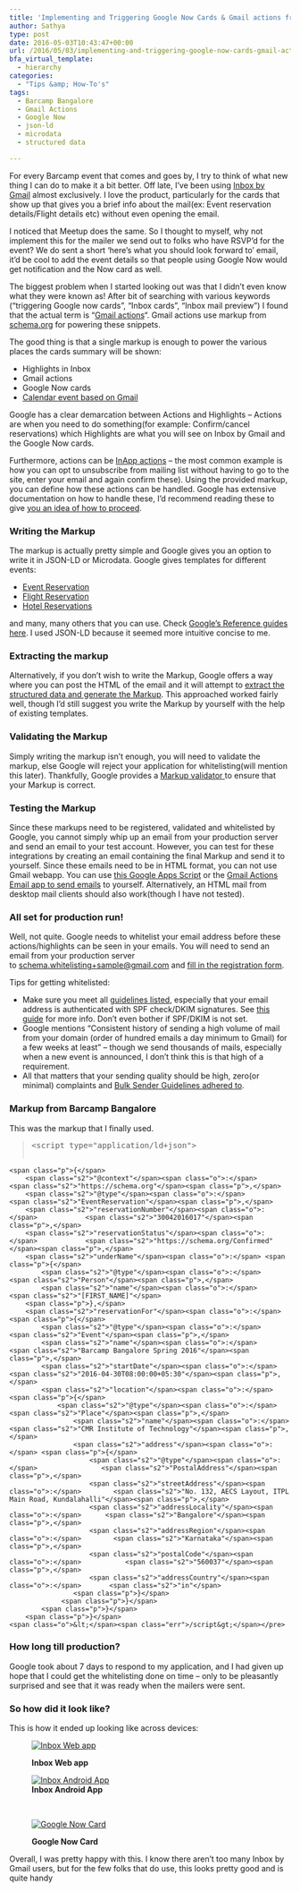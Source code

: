 ```yaml
---
title: 'Implementing and Triggering Google Now Cards & Gmail actions from Email'
author: Sathya
type: post
date: 2016-05-03T10:43:47+00:00
url: /2016/05/03/implementing-and-triggering-google-now-cards-gmail-actions-from-email/
bfa_virtual_template:
  - hierarchy
categories:
  - "Tips &amp; How-To's"
tags:
  - Barcamp Bangalore
  - Gmail Actions
  - Google Now
  - json-ld
  - microdata
  - structured data

---
```

For every Barcamp event that comes and goes by, I try to think of what new thing I can do to make it a bit better. Off late, I&#8217;ve been using <a href="https://www.google.co.in/inbox/" target="_blank">Inbox by Gmail</a> almost exclusively. I love the product, particularly for the cards that show up that gives you a brief info about the mail(ex: Event reservation details/Flight details etc) without even opening the email.

I noticed that Meetup does the same. So I thought to myself, why not implement this for the mailer we send out to folks who have RSVP&#8217;d for the event? We do sent a short &#8216;here&#8217;s what you should look forward to&#8217; email, it&#8217;d be cool to add the event details so that people using Google Now would get notification and the Now card as well.

The biggest problem when I started looking out was that I didn&#8217;t even know what they were known as! After bit of searching with various keywords (&#8220;triggering Google now cards&#8221;, &#8220;Inbox cards&#8221;, &#8220;Inbox mail preview&#8221;) I found that the actual term is &#8220;[Gmail actions][1]&#8220;. Gmail actions use markup from <a href="https://schema.org" target="_blank">schema.org</a> for powering these snippets.

<!--more-->

The good thing is that a single markup is enough to power the various places the cards summary will be shown:

  * Highlights in Inbox
  * Gmail actions
  * Google Now cards
  * <a href="https://developers.google.com/gmail/markup/google-calendar#an-event-booking" target="_blank">Calendar event based on Gmail</a>

Google has a clear demarcation between Actions and Highlights &#8211; Actions are when you need to do something(for example: Confirm/cancel reservations) which Highlights are what you will see on Inbox by Gmail and the Google Now cards.

Furthermore, actions can be <a href="https://developers.google.com/gmail/markup/actions/actions-overview#in-app_actions" target="_blank">InApp actions</a> &#8211; the most common example is how you can opt to unsubscribe from mailing list without having to go to the site, enter your email and again confirm these). Using the provided markup, you can define how these actions can be handled. Google has extensive documentation on how to handle these, I&#8217;d recommend reading these to give <a href="https://developers.google.com/gmail/markup/actions/handling-action-requests" target="_blank">you an idea of how to proceed</a>.

### Writing the Markup

The markup is actually pretty simple and Google gives you an option to write it in JSON-LD or Microdata. Google gives templates for different events:

  * <a href="https://developers.google.com/gmail/markup/reference/event-reservation#use_cases" target="_blank">Event Reservation</a>
  * <a href="https://developers.google.com/gmail/markup/reference/flight-reservation" target="_blank">Flight Reservation</a>
  * <a href="https://developers.google.com/gmail/markup/reference/hotel-reservation" target="_blank">Hotel Reservations</a>

and many, many others that you can use. Check <a href="https://developers.google.com/gmail/markup/reference/" target="_blank">Google&#8217;s Reference guides here</a>. I used JSON-LD because it seemed more intuitive concise to me.

### Extracting the markup

Alternatively, if you don&#8217;t wish to write the Markup, Google offers a way where you can post the HTML of the email and it will attempt to <a href="https://www.google.com/webmasters/markup-helper/u/0/?" target="_blank">extract the structured data and generate the Markup</a>. This approached worked fairly well, though I&#8217;d still suggest you write the Markup by yourself with the help of existing templates.

### Validating the Markup

Simply writing the markup isn&#8217;t enough, you will need to validate the markup, else Google will reject your application for whitelisting(will mention this later). Thankfully, Google provides a <a href="https://www.google.com/webmasters/markup-tester/u/0/" target="_blank">Markup validator </a>to ensure that your Markup is correct.

### Testing the Markup

Since these markups need to be registered, validated and whitelisted by Google, you cannot simply whip up an email from your production server and send an email to your test account. However, you can test for these integrations by creating an email containing the final Markup and send it to yourself. Since these emails need to be in HTML format, you can not use Gmail webapp. You can use <a href="https://developers.google.com/gmail/markup/apps-script-tutorial" target="_blank">this Google Apps Script</a> or the <a href="https://gmail-actions.appspot.com/" target="_blank">Gmail Actions Email app to send emails</a> to yourself. Alternatively, an HTML mail from desktop mail clients should also work(though I have not tested).

### All set for production run!

Well, not quite. Google needs to whitelist your email address before these actions/highlights can be seen in your emails. You will need to send an email from your production server to <schema.whitelisting+sample@gmail.com> and <a href="https://docs.google.com/a/google.com/forms/d/1PA-vjjk3yJF7MLPOVKbIz3MBfhyma2obS8NIZ0JYx8I/viewform?pli=1" target="_blank">fill in the registration form</a>.

Tips for getting whitelisted:

  * Make sure you meet all <a href="https://developers.google.com/gmail/markup/registering-with-google#registration_guidelines" target="_blank">guidelines listed</a>, especially that your email address is authenticated with SPF check/DKIM signatures. See <a href="https://support.google.com/mail/answer/180707?hl=en" target="_blank">this guide</a> for more info. Don&#8217;t even bother if SPF/DKIM is not set.
  * Google mentions &#8220;Consistent history of sending a high volume of mail from your domain (order of hundred emails a day minimum to Gmail) for a few weeks at least&#8221; &#8211; though we send thousands of mails, especially when a new event is announced, I don&#8217;t think this is that high of a requirement.
  * All that matters that your sending quality should be high, zero(or minimal) complaints and <a href="https://support.google.com/mail/bin/answer.py?hl=en&answer=81126" target="_blank">Bulk Sender Guidelines adhered to</a>.

### Markup from Barcamp Bangalore

This was the markup that I finally used.

> <pre><span class="o">&lt;</span><span class="nx">script</span> <span class="nx">type</span><span class="o">=</span><span class="s2">"application/ld+json"</span><span class="o">&gt;</span>
    <span class="p">{</span>
        <span class="s2">"@context"</span><span class="o">:</span>                     <span class="s2">"https://schema.org"</span><span class="p">,</span>
        <span class="s2">"@type"</span><span class="o">:</span>                        <span class="s2">"EventReservation"</span><span class="p">,</span>
        <span class="s2">"reservationNumber"</span><span class="o">:</span>            <span class="s2">"30042016017"</span><span class="p">,</span>
        <span class="s2">"reservationStatus"</span><span class="o">:</span>            <span class="s2">"https://schema.org/Confirmed"</span><span class="p">,</span>
        <span class="s2">"underName"</span><span class="o">:</span> <span class="p">{</span>
            <span class="s2">"@type"</span><span class="o">:</span>                    <span class="s2">"Person"</span><span class="p">,</span>
            <span class="s2">"name"</span><span class="o">:</span>                     <span class="s2">"[FIRST_NAME]"</span>
        <span class="p">},</span>
        <span class="s2">"reservationFor"</span><span class="o">:</span> <span class="p">{</span>
            <span class="s2">"@type"</span><span class="o">:</span>                    <span class="s2">"Event"</span><span class="p">,</span>
            <span class="s2">"name"</span><span class="o">:</span>                     <span class="s2">"Barcamp Bangalore Spring 2016"</span><span class="p">,</span>
            <span class="s2">"startDate"</span><span class="o">:</span>                <span class="s2">"2016-04-30T08:00:00+05:30"</span><span class="p">,</span>
            <span class="s2">"location"</span><span class="o">:</span> <span class="p">{</span>
                <span class="s2">"@type"</span><span class="o">:</span> <span class="s2">"Place"</span><span class="p">,</span>
                    <span class="s2">"name"</span><span class="o">:</span> <span class="s2">"CMR Institute of Technology"</span><span class="p">,</span>
                    <span class="s2">"address"</span><span class="o">:</span> <span class="p">{</span>
                        <span class="s2">"@type"</span><span class="o">:</span>                <span class="s2">"PostalAddress"</span><span class="p">,</span>
                        <span class="s2">"streetAddress"</span><span class="o">:</span>        <span class="s2">"No. 132, AECS Layout, ITPL Main Road, Kundalahalli"</span><span class="p">,</span>
                        <span class="s2">"addressLocality"</span><span class="o">:</span>      <span class="s2">"Bangalore"</span><span class="p">,</span>
                        <span class="s2">"addressRegion"</span><span class="o">:</span>        <span class="s2">"Karnataka"</span><span class="p">,</span>
                        <span class="s2">"postalCode"</span><span class="o">:</span>           <span class="s2">"560037"</span><span class="p">,</span>
                        <span class="s2">"addressCountry"</span><span class="o">:</span>       <span class="s2">"in"</span>
                    <span class="p">}</span>
                 <span class="p">}</span>
            <span class="p">}</span>
        <span class="p">}</span>
    <span class="o">&lt;</span><span class="err">/script&gt;</span></pre>

### How long till production?

Google took about 7 days to respond to my application, and I had given up hope that I could get the whitelisting done on time &#8211; only to be pleasantly surprised and see that it was ready when the mailers were sent.

### So how did it look like?

This is how it ended up looking like across devices:<figure id="attachment_1401" aria-describedby="caption-attachment-1401" style="width: 720px" class="wp-caption aligncenter">

[<img class=" wp-image-1401" src="https://sathyasays.com/wp-content/uploads/2016/05/Pasted-image-at-2016_04_29-03_26-PM.png" alt="Inbox Web app"   />][2]<figcaption id="caption-attachment-1401" class="wp-caption-text">**Inbox Web app**</figcaption></figure> <figure id="attachment_1402" aria-describedby="caption-attachment-1402" style="width: 720px" class="wp-caption aligncenter">[<img class=" wp-image-1402" src="https://sathyasays.com/wp-content/uploads/2016/05/Screenshot_20160429-165708.png" alt="Inbox Android App"   />][3]<figcaption id="caption-attachment-1402" class="wp-caption-text">**Inbox Android App**</figcaption></figure> 

&nbsp;<figure id="attachment_1403" aria-describedby="caption-attachment-1403" style="width: 720px" class="wp-caption aligncenter">

[<img class=" wp-image-1403" src="https://sathyasays.com/wp-content/uploads/2016/05/Screenshot_20160430-060054.png" alt="Google Now Card"   />][4]<figcaption id="caption-attachment-1403" class="wp-caption-text">**Google Now Card**</figcaption></figure> 

Overall, I was pretty happy with this. I know there aren&#8217;t too many Inbox by Gmail users, but for the few folks that do use, this looks pretty good and is quite handy

 [1]: https://developers.google.com/gmail/markup/actions/actions-overview
 [2]: https://sathyasays.com/wp-content/uploads/2016/05/Pasted-image-at-2016_04_29-03_26-PM.png
 [3]: https://sathyasays.com/wp-content/uploads/2016/05/Screenshot_20160429-165708.png
 [4]: https://sathyasays.com/wp-content/uploads/2016/05/Screenshot_20160430-060054.png
